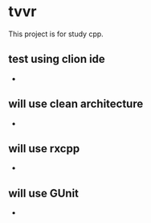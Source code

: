 # tvvr
This project is for study cpp. 

## test using clion ide
- 

## will use clean architecture
- 

## will use rxcpp
- 

## will use GUnit
- 
